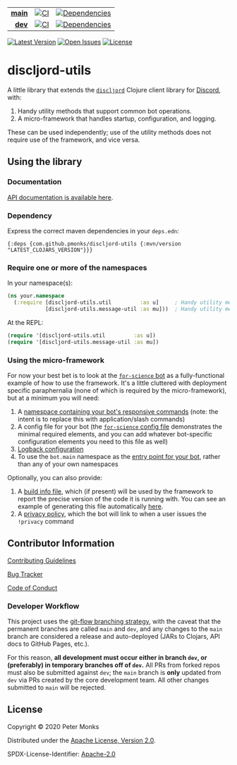 | | | |
|---:|:---:|:---:|
| [**main**](https://github.com/pmonks/discljord-utils/tree/main) | [![CI](https://github.com/pmonks/discljord-utils/workflows/CI/badge.svg?branch=main)](https://github.com/pmonks/discljord-utils/actions?query=workflow%3ACI+branch%3Amain) | [![Dependencies](https://github.com/pmonks/discljord-utils/workflows/dependencies/badge.svg?branch=main)](https://github.com/pmonks/discljord-utils/actions?query=workflow%3Adependencies+branch%3Amain) |
| [**dev**](https://github.com/pmonks/discljord-utils/tree/dev)  | [![CI](https://github.com/pmonks/discljord-utils/workflows/CI/badge.svg?branch=dev)](https://github.com/pmonks/discljord-utils/actions?query=workflow%3ACI+branch%3dev) | [![Dependencies](https://github.com/pmonks/discljord-utils/workflows/dependencies/badge.svg?branch=dev)](https://github.com/pmonks/discljord-utils/actions?query=workflow%3Adependencies+branch%3Adev) |

[![Latest Version](https://img.shields.io/clojars/v/com.github.pmonks/discljord-utils)](https://clojars.org/com.github.pmonks/discljord-utils/) [![Open Issues](https://img.shields.io/github/issues/pmonks/discljord-utils.svg)](https://github.com/pmonks/discljord-utils/issues) [![License](https://img.shields.io/github/license/pmonks/discljord-utils.svg)](https://github.com/pmonks/discljord-utils/blob/main/LICENSE)


# discljord-utils

A little library that extends the [`discljord`](https://github.com/IGJoshua/discljord) Clojure client library for [Discord](https://discord.com/), with:

1. Handy utility methods that support common bot operations.
2. A micro-framework that handles startup, configuration, and logging.

These can be used independently; use of the utility methods does not require use of the framework, and vice versa.

## Using the library

### Documentation

[API documentation is available here](https://pmonks.github.io/discljord-utils/).

### Dependency

Express the correct maven dependencies in your `deps.edn`:

```edn
{:deps {com.github.pmonks/discljord-utils {:mvn/version "LATEST_CLOJARS_VERSION"}}}
```

### Require one or more of the namespaces

In your namespace(s):

```clojure
(ns your.namespace
  (:require [discljord-utils.util         :as u]     ; Handy utility methods that are not Discord / discljord specific
            [discljord-utils.message-util :as mu]))  ; Handy utility methods related to Discord / discljord messages
```

At the REPL:

```clojure
(require '[discljord-utils.util         :as u])
(require '[discljord-utils.message-util :as mu])
```

### Using the micro-framework

For now your best bet is to look at the [`for-science` bot](https://github.com/pmonks/for-science) as a fully-functional example of how to use the framework.  It's a little cluttered with deployment specific paraphernalia (none of which is required by the micro-framework), but at a minimum you will need:

1. A [namespace containing your bot's responsive commands](https://github.com/pmonks/for-science/blob/main/src/for_science/commands.clj) (note: the intent is to replace this with application/slash commands)
2. A config file for your bot (the [`for-science` config file](https://github.com/pmonks/for-science/blob/main/resources/config.edn) demonstrates the minimal required elements, and you can add whatever bot-specific configuration elements you need to this file as well)
3. [Logback configuration](https://github.com/pmonks/for-science/blob/main/resources/logback.xml)
4. To use the `bot.main` namespace as the [entry point for your bot](https://github.com/pmonks/for-science/blob/main/deps.edn#L30), rather than any of your own namespaces

Optionally, you can also provide:

1. A [build info file](https://github.com/pmonks/for-science/blob/main/resources/build-info.edn), which (if present) will be used by the framework to report the precise version of the code it is running with. You can see an example of generating this file automatically [here](https://github.com/pmonks/for-science/blob/1b4d73030da1ed8abe4310ad75bf44eb8087fcdd/bin/release.sh#L50-L58).
2. A [privacy policy](https://github.com/pmonks/for-science/blob/main/PRIVACY.md), which the bot will link to when a user issues the `!privacy` command

## Contributor Information

[Contributing Guidelines](https://github.com/pmonks/discljord-utils/blob/main/.github/CONTRIBUTING.md)

[Bug Tracker](https://github.com/pmonks/discljord-utils/issues)

[Code of Conduct](https://github.com/pmonks/discljord-utils/blob/main/.github/CODE_OF_CONDUCT.md)

### Developer Workflow

This project uses the [git-flow branching strategy](https://nvie.com/posts/a-successful-git-branching-model/), with the caveat that the permanent branches are called `main` and `dev`, and any changes to the `main` branch are considered a release and auto-deployed (JARs to Clojars, API docs to GitHub Pages, etc.).

For this reason, **all development must occur either in branch `dev`, or (preferably) in temporary branches off of `dev`.**  All PRs from forked repos must also be submitted against `dev`; the `main` branch is **only** updated from `dev` via PRs created by the core development team.  All other changes submitted to `main` will be rejected.

## License

Copyright © 2020 Peter Monks

Distributed under the [Apache License, Version 2.0](http://www.apache.org/licenses/LICENSE-2.0).

SPDX-License-Identifier: [Apache-2.0](https://spdx.org/licenses/Apache-2.0)
